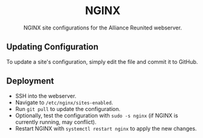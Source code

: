 <div align="center">
    <h1>NGINX</h1>
    <p>NGINX site configurations for the Alliance Reunited webserver.</p>
</div>

## Updating Configuration
To update a site's configuration, simply edit the file and commit it to GitHub.

## Deployment
* SSH into the webserver.
* Navigate to `/etc/nginx/sites-enabled`.
* Run `git pull` to update the configuration.
* Optionally, test the configuration with `sudo -s nginx` (if NGINX is currently running, may conflict).
* Restart NGINX with `systemctl restart nginx` to apply the new changes.

